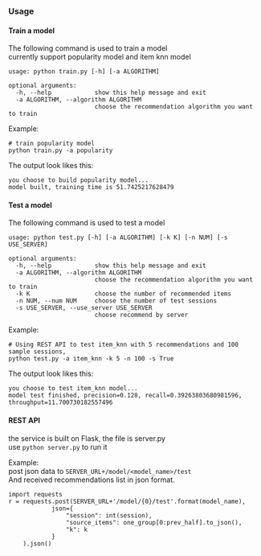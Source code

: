 ### Usage
#### Train a model
The following command is used to train a model  
currently support popularity model and item knn model
```
usage: python train.py [-h] [-a ALGORITHM]

optional arguments:
  -h, --help            show this help message and exit
  -a ALGORITHM, --algorithm ALGORITHM
                        choose the recommendation algorithm you want to train
```
Example:
```
# train popularity model 
python train.py -a popularity
```
The output look likes this:
```
you choose to build popularity model...
model built, training time is 51.7425217628479
```

#### Test a model
The following command is used to test a model  
```
usage: python test.py [-h] [-a ALGORITHM] [-k K] [-n NUM] [-s USE_SERVER]

optional arguments:
  -h, --help            show this help message and exit
  -a ALGORITHM, --algorithm ALGORITHM
                        choose the recommendation algorithm you want to train
  -k K                  choose the number of recommended items
  -n NUM, --num NUM     choose the number of test sessions
  -s USE_SERVER, --use_server USE_SERVER
                        choose recommend by server
```
Example:
```
# Using REST API to test item_knn with 5 recommendations and 100 sample sessions, 
python test.py -a item_knn -k 5 -n 100 -s True
```
The output look likes this:
```
you choose to test item_knn model...
model test finished, precision=0.128, recall=0.39263803680981596, throughput=11.700730182557496
```
#### REST API
the service is built on Flask, the file is server.py  
use `python server.py` to run it
  
Example:  
post json data to `SERVER_URL+/model/<model_name>/test`  
And received recommendations list in json format.
``` 
import requests
r = requests.post(SERVER_URL+'/model/{0}/test'.format(model_name), 
            json={
                "session": int(session),
                "source_items": one_group[0:prev_half].to_json(),
                "k": k
            }
    ).json()
```
